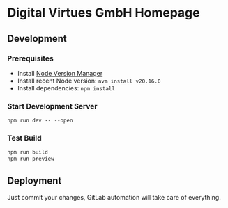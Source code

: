 # Digital Virtues GmbH Homepage

## Development

### Prerequisites

- Install [Node Version Manager](https://github.com/nvm-sh/nvm?tab=readme-ov-file#installing-and-updating)
- Install recent Node version: `nvm install v20.16.0`
- Install dependencies: `npm install`

### Start Development Server

`npm run dev -- --open`

### Test Build

```sh
npm run build
npm run preview
```

## Deployment

Just commit your changes, GitLab automation will take care of everything.
